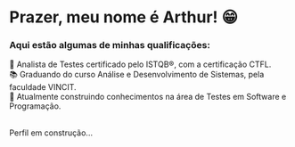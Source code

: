 <h1>Prazer, meu nome é Arthur! 😁</h1> 

<h3>Aqui estão algumas de minhas qualificações:</h3>
🐞 Analista de Testes certificado pelo ISTQB®, com a certificação CTFL.<br>
📚 Graduando do curso Análise e Desenvolvimento de Sistemas, pela faculdade VINCIT.<br>
🧱 Atualmente construindo conhecimentos na área de Testes em Software e Programação.

<br>Perfil em construção...
<!--
**arthuralvesQA/arthuralvesQA** is a ✨ _special_ ✨ repository because its `README.md` (this file) appears on your GitHub profile.

Here are some ideas to get you started:

- 🔭 I’m currently working on ...
- 🌱 I’m currently learning ...
- 👯 I’m looking to collaborate on ...
- 🤔 I’m looking for help with ...
- 💬 Ask me about ...
- 📫 How to reach me: ...
- 😄 Pronouns: ...
- ⚡ Fun fact: ...
-->
